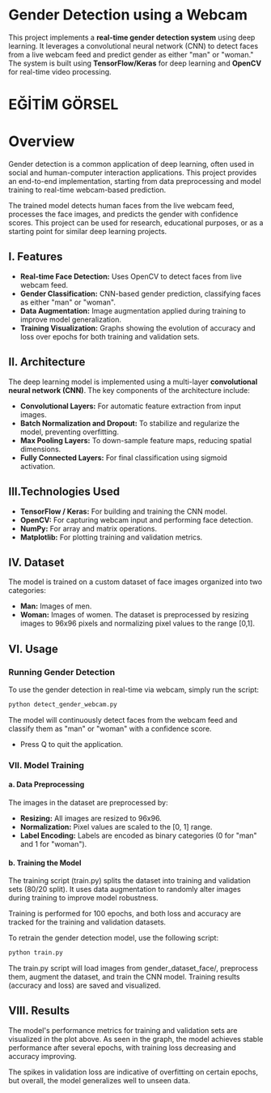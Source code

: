 
# Gender Detection using a Webcam

This project implements a **real-time gender detection system** using deep learning. It leverages a convolutional neural network (CNN) to detect faces from a live webcam feed and predict gender as either "man" or "woman." The system is built using **TensorFlow/Keras** for deep learning and **OpenCV** for real-time video processing.

# **EĞİTİM GÖRSEL**


# **Overview**
Gender detection is a common application of deep learning, often used in social and human-computer interaction applications. This project provides an end-to-end implementation, starting from data preprocessing and model training to real-time webcam-based prediction.

The trained model detects human faces from the live webcam feed, processes the face images, and predicts the gender with confidence scores. This project can be used for research, educational purposes, or as a starting point for similar deep learning projects.

## **I. Features**
- **Real-time Face Detection:** Uses OpenCV to detect faces from live webcam feed.
- **Gender Classification:** CNN-based gender prediction, classifying faces as either "man" or "woman".
- **Data Augmentation:** Image augmentation applied during training to improve model generalization.
- **Training Visualization:** Graphs showing the evolution of accuracy and loss over epochs for both training and validation sets.

## **II. Architecture**
The deep learning model is implemented using a multi-layer **convolutional neural network (CNN)**. The key components of the architecture include:

- **Convolutional Layers:** For automatic feature extraction from input images.
- **Batch Normalization and Dropout:** To stabilize and regularize the model, preventing overfitting.
- **Max Pooling Layers:** To down-sample feature maps, reducing spatial dimensions.
- **Fully Connected Layers:** For final classification using sigmoid activation.

## **III.Technologies Used**
- **TensorFlow / Keras:** For building and training the CNN model.
- **OpenCV:** For capturing webcam input and performing face detection.
- **NumPy:** For array and matrix operations.
- **Matplotlib:** For plotting training and validation metrics.

## **IV. Dataset**
The model is trained on a custom dataset of face images organized into two categories:
- **Man:** Images of men.
- **Woman:** Images of women.
The dataset is preprocessed by resizing images to 96x96 pixels and normalizing pixel values to the range [0,1].

## **VI. Usage**
### **Running Gender Detection**
To use the gender detection in real-time via webcam, simply run the script:
```python
python detect_gender_webcam.py
```
The model will continuously detect faces from the webcam feed and classify them as "man" or "woman" with a confidence score.
* Press Q to quit the application.

### **VII. Model Training**
#### **a. Data Preprocessing**
The images in the dataset are preprocessed by:
- **Resizing:** All images are resized to 96x96.
- **Normalization:** Pixel values are scaled to the [0, 1] range.
- **Label Encoding:** Labels are encoded as binary categories (0 for "man" and 1 for "woman").
#### **b. Training the Model**
The training script (train.py) splits the dataset into training and validation sets (80/20 split). It uses data augmentation to randomly alter images during training to improve model robustness.

Training is performed for 100 epochs, and both loss and accuracy are tracked for the training and validation datasets.

To retrain the gender detection model, use the following script:
```python
python train.py
```

The train.py script will load images from gender_dataset_face/, preprocess them, augment the dataset, and train the CNN model. Training results (accuracy and loss) are saved and visualized.

## **VIII. Results**
The model's performance metrics for training and validation sets are visualized in the plot above. As seen in the graph, the model achieves stable performance after several epochs, with training loss decreasing and accuracy improving.

The spikes in validation loss are indicative of overfitting on certain epochs, but overall, the model generalizes well to unseen data.